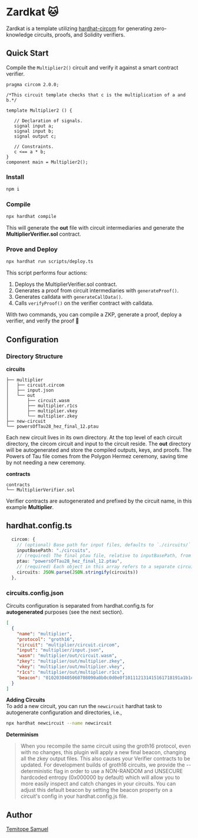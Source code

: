 # Zardkat 🐱

Zardkat is a template utilizing [hardhat-circom](https://github.com/projectsophon/hardhat-circom) for generating zero-knowledge circuits, proofs, and Solidity verifiers.

## Quick Start
Compile the `Multiplier2()` circuit and verify it against a smart contract verifier.

```circom
pragma circom 2.0.0;

/*This circuit template checks that c is the multiplication of a and b.*/  

template Multiplier2 () {  

   // Declaration of signals.  
   signal input a;  
   signal input b;  
   signal output c;  

   // Constraints.  
   c <== a * b;  
}
component main = Multiplier2();
```

### Install
```bash
npm i
```

### Compile
```bash
npx hardhat compile
```
This will generate the **out** file with circuit intermediaries and generate the **MultiplierVerifier.sol** contract.

### Prove and Deploy
```bash
npx hardhat run scripts/deploy.ts
```
This script performs four actions:
1. Deploys the MultiplierVerifier.sol contract.
2. Generates a proof from circuit intermediaries with `generateProof()`.
3. Generates calldata with `generateCallData()`.
4. Calls `verifyProof()` on the verifier contract with calldata.

With two commands, you can compile a ZKP, generate a proof, deploy a verifier, and verify the proof 🎉

## Configuration
### Directory Structure
**circuits**
```
├── multiplier
│   ├── circuit.circom
│   ├── input.json
│   └── out
│       ├── circuit.wasm
│       ├── multiplier.r1cs
│       ├── multiplier.vkey
│       └── multiplier.zkey
├── new-circuit
└── powersOfTau28_hez_final_12.ptau
```
Each new circuit lives in its own directory. At the top level of each circuit directory, the circom circuit and input to the circuit reside. The **out** directory will be autogenerated and store the compiled outputs, keys, and proofs. The Powers of Tau file comes from the Polygon Hermez ceremony, saving time by not needing a new ceremony.

**contracts**
```
contracts
└── MultiplierVerifier.sol
```
Verifier contracts are autogenerated and prefixed by the circuit name, in this example **Multiplier**.

## hardhat.config.ts
```typescript
  circom: {
    // (optional) Base path for input files, defaults to `./circuits/`
    inputBasePath: "./circuits",
    // (required) The final ptau file, relative to inputBasePath, from a Phase 1 ceremony
    ptau: "powersOfTau28_hez_final_12.ptau",
    // (required) Each object in this array refers to a separate circuit
    circuits: JSON.parse(JSON.stringify(circuits))
  },
```
### circuits.config.json
Circuits configuration is separated from hardhat.config.ts for **autogenerated** purposes (see the next section).
```json
[
  {
    "name": "multiplier",
    "protocol": "groth16",
    "circuit": "multiplier/circuit.circom",
    "input": "multiplier/input.json",
    "wasm": "multiplier/out/circuit.wasm",
    "zkey": "multiplier/out/multiplier.zkey",
    "vkey": "multiplier/out/multiplier.vkey",
    "r1cs": "multiplier/out/multiplier.r1cs",
    "beacon": "0102030405060708090a0b0c0d0e0f101112131415161718191a1b1c1d1e1f"
  }
]
```

**Adding Circuits**   
To add a new circuit, you can run the `newcircuit` hardhat task to autogenerate configuration and directories, i.e.,  
```bash
npx hardhat newcircuit --name newcircuit
```

**Determinism**
> When you recompile the same circuit using the groth16 protocol, even with no changes, this plugin will apply a new final beacon, changing all the zkey output files. This also causes your Verifier contracts to be updated.
> For development builds of groth16 circuits, we provide the --deterministic flag in order to use a NON-RANDOM and UNSECURE hardcoded entropy (0x000000 by default) which will allow you to more easily inspect and catch changes in your circuits. You can adjust this default beacon by setting the beacon property on a circuit's config in your hardhat.config.js file.


## Author

[Temitope Samuel](https://github.com/Temmy48)